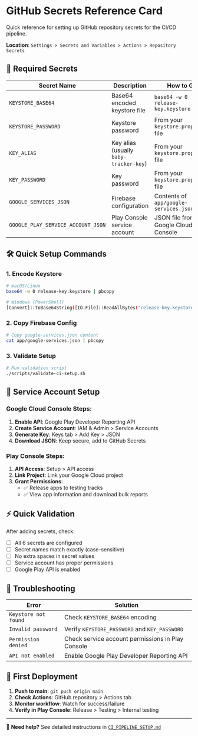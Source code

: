 # GitHub Secrets Reference Card

Quick reference for setting up GitHub repository secrets for the CI/CD pipeline.

**Location**: `Settings > Secrets and Variables > Actions > Repository Secrets`

## 🔐 Required Secrets

| Secret Name | Description | How to Get |
|-------------|-------------|------------|
| `KEYSTORE_BASE64` | Base64 encoded keystore file | `base64 -w 0 release-key.keystore` |
| `KEYSTORE_PASSWORD` | Keystore password | From your `keystore.properties` file |
| `KEY_ALIAS` | Key alias (usually `baby-tracker-key`) | From your `keystore.properties` file |
| `KEY_PASSWORD` | Key password | From your `keystore.properties` file |
| `GOOGLE_SERVICES_JSON` | Firebase configuration | Contents of `app/google-services.json` |
| `GOOGLE_PLAY_SERVICE_ACCOUNT_JSON` | Play Console service account | JSON file from Google Cloud Console |

## 🛠️ Quick Setup Commands

### 1. Encode Keystore
```bash
# macOS/Linux
base64 -w 0 release-key.keystore | pbcopy

# Windows (PowerShell)
[Convert]::ToBase64String([IO.File]::ReadAllBytes("release-key.keystore")) | Set-Clipboard
```

### 2. Copy Firebase Config
```bash
# Copy google-services.json content
cat app/google-services.json | pbcopy
```

### 3. Validate Setup
```bash
# Run validation script
./scripts/validate-ci-setup.sh
```

## 🔄 Service Account Setup

### Google Cloud Console Steps:
1. **Enable API**: Google Play Developer Reporting API
2. **Create Service Account**: IAM & Admin > Service Accounts
3. **Generate Key**: Keys tab > Add Key > JSON
4. **Download JSON**: Keep secure, add to GitHub Secrets

### Play Console Steps:
1. **API Access**: Setup > API access
2. **Link Project**: Link your Google Cloud project  
3. **Grant Permissions**: 
   - ✅ Release apps to testing tracks
   - ✅ View app information and download bulk reports

## ⚡ Quick Validation

After adding secrets, check:
- [ ] All 6 secrets are configured
- [ ] Secret names match exactly (case-sensitive)
- [ ] No extra spaces in secret values
- [ ] Service account has proper permissions
- [ ] Google Play API is enabled

## 🚨 Troubleshooting

| Error | Solution |
|--------|----------|
| `Keystore not found` | Check `KEYSTORE_BASE64` encoding |
| `Invalid password` | Verify `KEYSTORE_PASSWORD` and `KEY_PASSWORD` |
| `Permission denied` | Check service account permissions in Play Console |
| `API not enabled` | Enable Google Play Developer Reporting API |

## 📱 First Deployment

1. **Push to main**: `git push origin main`
2. **Check Actions**: GitHub repository > Actions tab
3. **Monitor workflow**: Watch for success/failure
4. **Verify in Play Console**: Release > Testing > Internal testing

---

🎯 **Need help?** See detailed instructions in [`CI_PIPELINE_SETUP.md`](./CI_PIPELINE_SETUP.md)
